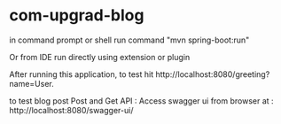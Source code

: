 # com-upgrad-blog

in command prompt or shell run command "mvn spring-boot:run"

Or from IDE run directly using extension or plugin

After running this application, to test hit http://localhost:8080/greeting?name=User.

to test blog post Post and Get API :
    Access swagger ui from browser at : http://localhost:8080/swagger-ui/


